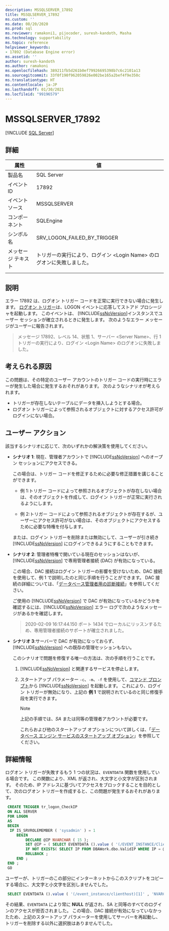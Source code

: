 ```yaml
---
description: MSSQLSERVER_17892
title: MSSQLSERVER_17892
ms.custom: ''
ms.date: 08/20/2020
ms.prod: sql
ms.reviewer: ramakoni1, pijocoder, suresh-kandoth, Masha
ms.technology: supportability
ms.topic: reference
helpviewer_keywords:
- 17892 (Database Engine error)
ms.assetid: ''
author: suresh-kandoth
ms.author: ramakoni
ms.openlocfilehash: 389211fb5d261b0ef79926695398b7c6c2101a13
ms.sourcegitcommit: 33f0f190f962059826e002be165a2bef4f9e350c
ms.translationtype: HT
ms.contentlocale: ja-JP
ms.lasthandoff: 01/30/2021
ms.locfileid: "99196579"
---
```

# <a name="mssqlserver_17892"></a>MSSQLSERVER_17892
 [!INCLUDE [SQL Server](../../includes/applies-to-version/sqlserver.md)]

## <a name="details"></a>詳細

|属性|値|
|---|---|
|製品名|SQL Server|
|イベント ID|17892|
|イベント ソース|MSSQLSERVER|
|コンポーネント|SQLEngine|
|シンボル名|SRV_LOGON_FAILED_BY_TRIGGER|
|メッセージ テキスト|トリガーの実行により、ログイン \<Login Name> のログオンに失敗しました。|
||

## <a name="explanation"></a>説明

エラー 17892 は、ログオン トリガー コードを正常に実行できない場合に発生します。 [ログオン トリガー](../triggers/logon-triggers.md)は、LOGON イベントに応答してストアド プロシージャを起動します。 このイベントは、 [!INCLUDE[ssNoVersion](../../includes/ssnoversion-md.md)]インスタンスでユーザー セッションが確立されるときに発生します。 次のようなエラー メッセージがユーザーに報告されます。

> メッセージ 17892、レベル 14、状態 1、サーバー \<Server Name>、行 1  
トリガーの実行により、ログイン \<Login Name> のログオンに失敗しました。

## <a name="possible-causes"></a>考えられる原因

この問題は、その特定のユーザー アカウントのトリガー コードの実行時にエラーが発生した場合に発生するおそれがあります。 次のようなシナリオが考えられます。

- トリガーが存在しないテーブルにデータを挿入しようとする場合。
- ログオン トリガーによって参照されるオブジェクトに対するアクセス許可がログインにない場合。

## <a name="user-action"></a>ユーザー アクション

該当するシナリオに応じて、次のいずれかの解決策を使用してください。

- **シナリオ 1**: 現在、管理者アカウントで [!INCLUDE[ssNoVersion](../../includes/ssnoversion-md.md)] へのオープン セッションにアクセスできる。

  この場合は、トリガー コードを修正するために必要な修正措置を講じることができます。

  - 例 1:トリガー コードによって参照されるオブジェクトが存在しない場合は、そのオブジェクトを作成して、ログイン トリガーが正常に実行されるようにします。

  - 例 2:トリガー コードによって参照されるオブジェクトが存在するが、ユーザーにアクセス許可がない場合は、そのオブジェクトにアクセスするために必要な特権を付与します。  
  
  または、ログイン トリガーを削除または無効にして、ユーザーが引き続き [!INCLUDE[ssNoVersion](../../includes/ssnoversion-md.md)] にログインできるようにすることもできます。  

- **シナリオ 2**: 管理者特権で開いている現在のセッションはないが、[!INCLUDE[ssNoVersion](../../includes/ssnoversion-md.md)] で専用管理者接続 (DAC) が有効になっている。

    この場合、DAC 接続はログイン トリガーの影響を受けないため、DAC 接続を使用して、例 1 で説明したのと同じ手順を行うことができます。 DAC 接続の詳細については、「[データベース管理者用の診断接続](../../database-engine/configure-windows/diagnostic-connection-for-database-administrators.md)」を参照してください。

    ご使用の [!INCLUDE[ssNoVersion](../../includes/ssnoversion-md.md)] で DAC が有効になっているかどうかを確認するには、[!INCLUDE[ssNoVersion](../../includes/ssnoversion-md.md)] エラー ログで次のようなメッセージがあるかを確認します。

    > 2020-02-09 16:17:44.150 ポート 1434 でローカルにリッスンするため、専用管理者接続のサポートが確立されました。  

- **シナリオ 3**:サーバーで DAC が有効になっておらず、[!INCLUDE[ssNoVersion](../../includes/ssnoversion-md.md)] への既存の管理セッションもない。

    このシナリオで問題を修復する唯一の方法は、次の手順を行うことです。
  
    1. [!INCLUDE[ssNoVersion](../../includes/ssnoversion-md.md)] と関連するサービスを停止します。
    2. スタートアップ パラメーター `-c`、`-m`、`-f` を使用して、[コマンド プロンプト](/previous-versions/sql/sql-server-2008-r2/ms180965(v=sql.105))から [!INCLUDE[ssNoVersion](../../includes/ssnoversion-md.md)] を起動します。 これにより、ログイン トリガーが無効になり、上記の **例 1** で説明されているのと同じ修復手段を実行できます。
  
        > [!NOTE]
        > 上記の手順では、*SA* または同等の管理者アカウントが必要です。
  
         これらおよび他のスタートアップ オプションについて詳しくは、「[データベース エンジン サービスのスタートアップ オプション](../../database-engine/configure-windows/database-engine-service-startup-options.md)」を参照してください。

## <a name="more-information"></a>詳細情報

ログオン トリガーが失敗するもう 1 つの状況は、`EVENTDATA` 関数を使用している場合です。 この関数により、XML が返され、大文字と小文字が区別されます。  そのため、IP アドレスに基づいてアクセスをブロックすることを目的として、次のログオン トリガーを作成すると、この問題が発生するおそれがあります。

``` sql
 CREATE TRIGGER tr_logon_CheckIP  
 ON ALL SERVER  
 FOR LOGON  
 AS
 BEGIN
  IF IS_SRVROLEMEMBER ( 'sysadmin' ) = 1  
     BEGIN
         DECLARE @IP NVARCHAR ( 15 );  
         SET @IP = ( SELECT EVENTDATA ().value ( '(/EVENT_INSTANCE/ClientHost)[1]' , 'NVARCHAR(15)' ));  
         IF NOT EXISTS( SELECT IP FROM DBAWork.dbo.ValidIP WHERE IP = @IP )  
         ROLLBACK ;  
     END ;  
 END ;  
 GO
```

ユーザーが、トリガーのこの部分にインターネットからこのスクリプトをコピーする場合に、大文字と小文字を区別しませんでした。

```sql
 SELECT EVENTDATA ().value ( '(/event_instance/clienthost)[1]' , 'NVARCHAR(15)' ));  
```

その結果、`EVENTDATA` により常に **NULL** が返され、SA と同等のすべてのログインのアクセスが拒否されました。 この場合、DAC 接続が有効になっていなかったため、上記のスタートアップ パラメーターを使用してサーバーを再起動し、トリガーを削除する以外に選択肢はありませんでした。